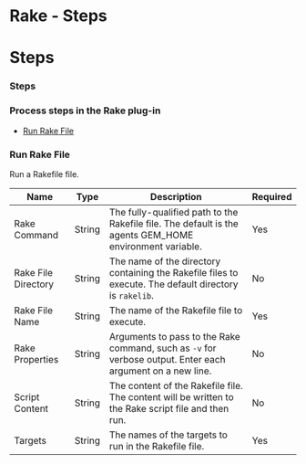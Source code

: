 
Rake - Steps
============

# Steps


### Steps




### Process steps in the Rake plug-in

* [Run Rake File](#run_rake_file)


### Run Rake File

Run a Rakefile file.


| Name | Type | Description                                                                                                          | Required |
| ---- | ---- | -------------------------------------------------------------------------------------------------------------------- | -------- |
| Rake Command | String | The fully-qualified path to the Rakefile file. The default is the agents GEM\_HOME environment variable. | Yes |
| Rake File Directory | String | The name of the directory containing the Rakefile files to execute. The default directory is `rakelib`. | No |
| Rake File Name | String | The name of the Rakefile file to execute. | Yes |
| Rake Properties | String | Arguments to pass to the Rake command, such as `-v` for verbose output. Enter each argument on a new line. | No |
| Script Content | String | The content of the Rakefile file. The content will be written to the Rake script file and then run. | No |
| Targets | String | The names of the targets to run in the Rakefile file. | Yes |


